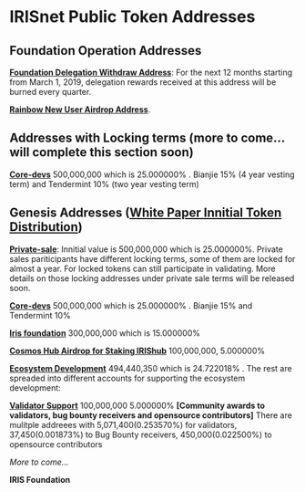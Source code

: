 # IRISnet Public Token Addresses 


## Foundation Operation Addresses
**[Foundation Delegation Withdraw Address](https://www.irisplorer.io/#/address/1/iaa1k4vk9xv2ywq3p209qe2etwmlfav8aknt3agqzc)**:  For the next 12 months starting from March 1, 2019, delegation rewards received at this address will be burned every quarter.  

**[Rainbow New User Airdrop Address](https://www.irisplorer.io/#/address/1/iaa13nzsae74qype65rshc0wyvhk9s0l3uecwf8y93)**.


## Addresses with Locking terms (more to come... will complete this section soon)
**[Core-devs](https://www.irisplorer.io/#/address/1/iaa1t3alcjnr7qwje9qs0axah4mwp9jvl8vns9y9gu)**	500,000,000	which is 25.000000%	. Bianjie 15% (4 year vesting term) and Tendermint 10% (two year vesting term)


## Genesis Addresses ([White Paper Innitial Token Distribution](https://github.com/irisnet/irisnet/blob/master/WHITEPAPER.md#initial-token-distribution))
**[Private-sale](https://www.irisplorer.io/#/address/1/iaa1n5x9ng3ufr29nw4eauzq6pkwzgkqrxdgacph4t)**: Innitial value is 	500,000,000	which is 25.000000%. Private sales pariticipants have different locking terms, some of them are locked for almost a year. For locked tokens can still participate in validating. More details on those locking addresses under private sale terms will be released soon.    

**[Core-devs](https://www.irisplorer.io/#/address/1/iaa1t3alcjnr7qwje9qs0axah4mwp9jvl8vns9y9gu)**	500,000,000	which is 25.000000%	. Bianjie 15% and Tendermint 10%

**[Iris foundation](https://www.irisplorer.io/#/address/1/iaa1p7qu0acxgwrg059va65cl8sq3w9japnkj93vrc)**	300,000,000	which is 15.000000%	

**[Cosmos Hub Airdrop	for Staking IRIShub](https://www.irisplorer.io/#/address/1/iaa1y4ze04mauet065h2eehr5cwpskr7j6275j46ch)**	100,000,000,	5.000000%	

**[Ecosystem Development](https://www.irisplorer.io/#/address/1/iaa14tynuu49qx85re9kjfcx0uukdazk8jedlmeqt0)**	494,440,350	which is 24.722018%	. The rest are spreaded into different accounts for supporting the ecosystem development: 

**[Validator Support](https://www.irisplorer.io/#/address/1/iaa1w7ewedr57z6p7f8nknmdvukfxwkwlsvfjumdts)**	100,000,000	5.000000%
**[Community awards to validators, bug bounty receivers and opensource contributors]** There are mulitple addreees with  5,071,400(0.253570%) for validators, 37,450(0.001873%) to Bug Bounty receivers, 450,000(0.022500%)	to opensource contributors 


_More to come..._
 
 
 
 
 
 

**IRIS Foundation**
